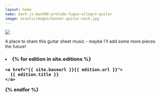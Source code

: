 ```yaml
---
layout: home
name: bach-js-bwv998-prelude-fugue-allegro-guitar
image: assets/images/banner-guitar-neck.jpg
---
```


![]({{page.image}})

A place to share this guitar sheet music - maybe I'll add some more pieces the future!

<p>
<h3>
<li>
{% for edition in site.editions %}

    <a href="{{ site.baseurl }}{{ edition.url }}">
      {{ edition.title }}
    </a>

{% endfor %}
</li>
</h3>
</p>

<br>
<br>
<br>
<br>
<br>